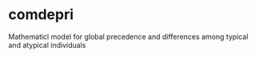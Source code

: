 # comdepri
Mathematicl model for global precedence and differences among typical and atypical individuals
